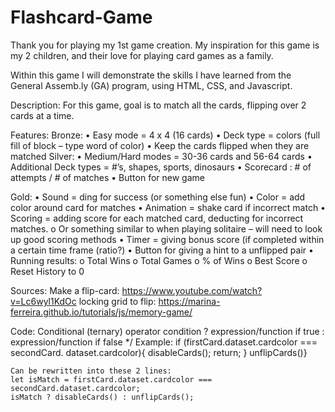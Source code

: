 # Flashcard-Game

Thank you for playing my 1st game creation. My inspiration for this game is my 2 children, and their love for playing card games as a family.

Within this game I will demonstrate the skills I have learned from the General Assemb.ly (GA) program, using HTML, CSS, and Javascript.

Description:
For this game, goal is to match all the cards, flipping over 2 cards at a time.

Features:
Bronze:
•	Easy mode = 4 x 4 (16 cards)
•	Deck type = colors (full fill of block – type word of color)
•	Keep the cards flipped when they are matched
Silver:
•	Medium/Hard modes = 30-36 cards and 56-64 cards
•	Additional Deck types = #’s, shapes, sports, dinosaurs
•	Scorecard : # of attempts / # of matches
•	Button for new game

Gold:
•	Sound = ding for success (or something else fun)
•	Color = add color around card for matches
•	Animation = shake card if incorrect match
•	Scoring = adding score for each matched card, deducting for incorrect matches.
    o	Or something similar to when playing solitaire – will need to look up good scoring methods
•	Timer = giving bonus score (if completed within a certain time frame (ratio?)
•	Button for giving a hint to a unflipped pair
•	Running results:
    o	Total Wins
    o	Total Games
    o	% of Wins
    o	Best Score
    o	Reset History to 0




Sources: 
Make a flip-card: https://www.youtube.com/watch?v=Lc6wyl1KdOc
locking grid to flip: https://marina-ferreira.github.io/tutorials/js/memory-game/

Code: Conditional (ternary) operator condition ? expression/function if true : expression/function if false */
    Example:
    if (firstCard.dataset.cardcolor === secondCard. dataset.cardcolor){
    disableCards();
    return;
    }
    unflipCards()}

    Can be rewritten into these 2 lines:
    let isMatch = firstCard.dataset.cardcolor === secondCard.dataset.cardcolor;
    isMatch ? disableCards() : unflipCards();